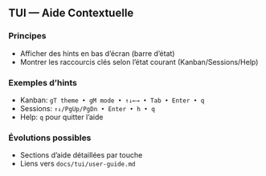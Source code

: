 ## TUI — Aide Contextuelle

### Principes
- Afficher des hints en bas d’écran (barre d’état)
- Montrer les raccourcis clés selon l’état courant (Kanban/Sessions/Help)

### Exemples d’hints
- Kanban: `gT theme • gM mode • ↑↓←→ • Tab • Enter • q`
- Sessions: `↑↓/PgUp/PgDn • Enter • h • q`
- Help: `q` pour quitter l’aide

### Évolutions possibles
- Sections d’aide détaillées par touche
- Liens vers `docs/tui/user-guide.md`



